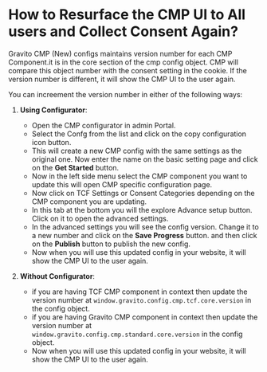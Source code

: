 # How to Resurface the CMP UI to All users and Collect Consent Again?

Gravito CMP (New) configs maintains version number for each CMP Component.it is in the core section of the cmp  config object. CMP will compare this object number with the consent setting in the cookie. If the version number is different, it will show the CMP UI to the user again.

You can increement the version number in either of the following ways:

1.  **Using Configurator**:  

    -   Open the CMP configurator in admin Portal.
    -   Select the Confg from the list and click on the copy configuration icon button.
    -   This will create a new CMP config with the same settings as the original one. Now enter the name on the basic setting page and click on the **Get Started** button.
    -   Now in the left side menu select the CMP component you want to update this will open CMP specific configuration page.
    -   Now click on TCF Settings or Consent Categories depending on the CMP component you are updating.
    -   In this tab at the bottom you will the explore Advance setup button. Click on it to open the advanced settings.
    -   In the advanced settings you will see the config version. Change it to a new number and click on the **Save Progress** button. and then click on the **Publish** button to publish the new config.
    -   Now when you will use this updated config in your website, it will show the CMP UI to the user again.

2.  **Without Configurator**:

    -   if you are having TCF CMP component in context then update the version number at `window.gravito.config.cmp.tcf.core.version` in the config object.
    -   if you are having Gravito CMP component in context then update the version number at `window.gravito.config.cmp.standard.core.version` in the config object.
    -   Now when you will use this updated config in your website, it will show the CMP UI to the user again.
   
   


